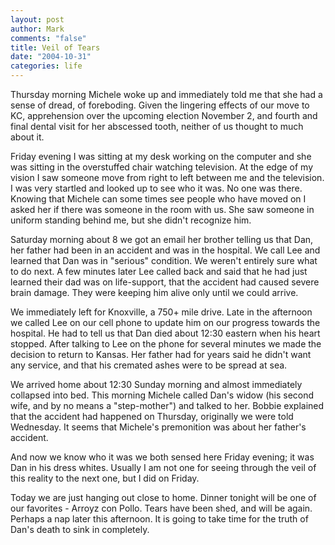 ```yaml
--- 
layout: post
author: Mark
comments: "false"
title: Veil of Tears
date: "2004-10-31"
categories: life
---
```

Thursday morning Michele woke up and immediately told me that she had a sense of dread, of foreboding. Given the lingering effects of our move to KC, apprehension over the upcoming election November 2, and fourth and final dental visit for her abscessed tooth, neither of us thought to much about it.

Friday evening I was sitting at my desk working on the computer and she was sitting in the overstuffed chair watching television. At the edge of my vision I saw someone move from right to left between me and the television. I was very startled and looked up to see who it was. No one was there. Knowing that Michele can some times see people who have moved on I asked her if there was someone in the room with us. She saw someone in uniform standing behind me, but she didn't recognize him.

Saturday morning about 8 we got an email her brother telling us that Dan, her father had been in an accident and was in the hospital. We call Lee and learned that Dan was in "serious" condition. We weren't entirely sure what to do next. A few minutes later Lee called back and said that he had just learned their dad was on life-support, that the accident had caused severe brain damage. They were keeping him alive only until we could arrive.

We immediately left for Knoxville, a 750+ mile drive. Late in the afternoon we called Lee on our cell phone to update him on our progress towards the hospital. He had to tell us that Dan died about 12:30 eastern when his heart stopped.  After talking to Lee on the phone for several minutes we made the decision to return to Kansas. Her father had for years said he didn't want any service, and that his cremated ashes were to be spread at sea.

We arrived home about 12:30 Sunday morning and almost immediately collapsed into bed. This morning Michele called Dan's widow (his second wife, and by no means a "step-mother") and talked to her. Bobbie explained that the accident had happened on Thursday, originally we were told Wednesday. It seems that Michele's premonition was about her father's accident.

And now we know who it was we both sensed here Friday evening; it was Dan in his dress whites. Usually I am not one for seeing through the veil of this reality to the next one, but I did on Friday.

Today we are just hanging out close to home. Dinner tonight will be one of our favorites - Arroyz con Pollo. Tears have been shed, and will be again. Perhaps a nap later this afternoon. It is going to take time for the truth of Dan's death to sink in completely.
